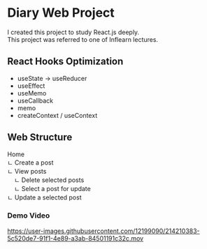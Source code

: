 # Diary Web Project

I created this project to study React.js deeply.  
This project was referred to one of Inflearn lectures.

## React Hooks Optimization

- useState → useReducer
- useEffect
- useMemo
- useCallback
- memo
- createContext / useContext

## Web Structure

Home  
ㄴ Create a post  
ㄴ View posts  
&nbsp;&nbsp;&nbsp;&nbsp;ㄴ Delete selected posts  
&nbsp;&nbsp;&nbsp;&nbsp;ㄴ Select a post for update  
ㄴ Update a selected post

### Demo Video

https://user-images.githubusercontent.com/12199090/214210383-5c520de7-91f1-4e89-a3ab-84501191c32c.mov

